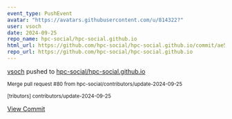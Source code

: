 ```yaml
---
event_type: PushEvent
avatar: "https://avatars.githubusercontent.com/u/814322?"
user: vsoch
date: 2024-09-25
repo_name: hpc-social/hpc-social.github.io
html_url: https://github.com/hpc-social/hpc-social.github.io/commit/ae51b834178052f7267a6536e6d09fd9b8f0a664
repo_url: https://github.com/hpc-social/hpc-social.github.io
---
```


<a href='https://github.com/vsoch' target='_blank'>vsoch</a> pushed to <a href='https://github.com/hpc-social/hpc-social.github.io' target='_blank'>hpc-social/hpc-social.github.io</a>

<small>Merge pull request #80 from hpc-social/contributors/update-2024-09-25

[tributors] contributors/update-2024-09-25</small>

<a href='https://github.com/hpc-social/hpc-social.github.io/commit/ae51b834178052f7267a6536e6d09fd9b8f0a664' target='_blank'>View Commit</a>